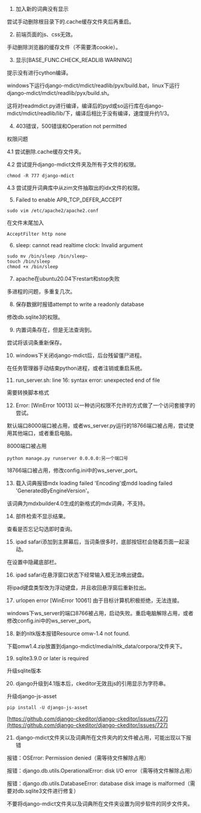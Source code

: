 1. 加入新的词典没有显示

尝试手动删除根目录下的.cache缓存文件夹后再重启。

2. 前端页面的js、css无效。

手动删除浏览器的缓存文件（不需要清cookie）。

3. 显示\[BASE_FUNC.CHECK_READLIB WARNING\]

提示没有进行cython编译。

windows下运行django-mdict/mdict/readlib/pyx/build.bat，linux下运行django-mdict/mdict/readlib/pyx/build.sh。

这将对readmdict.py进行编译，编译后的pyd或so运行库在django-mdict/mdict/readlib/lib/下，编译后相比于没有编译，速度提升约1/3。

4. 403错误，500错误和Operation not permitted

权限问题

4.1 尝试删除.cache缓存文件夹。

4.2 尝试提升django-mdict文件夹及所有子文件的权限。

```
chmod -R 777 django-mdict
```
4.3 尝试提升词典库中从zim文件抽取出的idx文件的权限。

5. Failed to enable APR_TCP_DEFER_ACCEPT

```
sudo vim /etc/apache2/apache2.conf
```

在文件末尾加入

```
AcceptFilter http none
```

6. sleep: cannot read realtime clock: Invalid argument

```
sudo mv /bin/sleep /bin/sleep~
touch /bin/sleep
chmod +x /bin/sleep
```

7. apache在ubuntu20.04下restart和stop失败

多进程的问题，多重复几次。

8. 保存数据时报错attempt to write a readonly database

修改db.sqlite3的权限。

9. 内置词条存在，但是无法查询到。

尝试将该词条重新保存。

10. windows下关闭django-mdict后，后台残留僵尸进程。

在任务管理器手动结束python进程，或者注销或重启系统。

11. run_server.sh: line 16: syntax error: unexpected end of file

需要转换脚本格式

12. Error: [WinError 10013] 以一种访问权限不允许的方式做了一个访问套接字的尝试。

默认端口8000端口被占用，或者ws_server.py运行的18766端口被占用，尝试使用其他端口，或者重启电脑。

8000端口被占用

```
python manage.py runserver 0.0.0.0:另一个端口号
```

18766端口被占用，修改config.ini中的ws_server_port。

13. 载入词典报错mdx loading failed 'Encoding'或mdd loading failed 'GeneratedByEngineVersion'。

该词典为mdxbuilder4.0生成的新格式的mdx词典，不支持。

14. 部件检索不显示结果。

查看是否忘记勾选即时查询。

15. ipad safari添加到主屏幕后，当词条很多时，底部按钮栏会随着页面一起滚动。

在设置中隐藏底部栏。

16. ipad safari在悬浮窗口状态下经常输入框无法唤出键盘。

将ipad键盘类型改为浮动键盘，并且收回悬浮窗后重新拉出。

17. urlopen error \[WinError 10061\] 由于目标计算机积极拒绝，无法连接。

windows下ws_server的端口8766被占用，启动失败。重启电脑解除占用，或者修改config.ini中的ws_server_port。

18. 新的nltk版本报错Resource omw-1.4 not found.

下载omw1.4.zip放置到django-mdict/media/nltk_data/corpora/文件夹下。

19. sqlite3.9.0 or later is required

升级sqlite版本

20. django升级到4.1版本后，ckeditor无效且js的引用显示为字符串。

升级django-js-asset

```
pip install -U django-js-asset
```

[https://github.com/django-ckeditor/django-ckeditor/issues/727](https://github.com/django-ckeditor/django-ckeditor/issues/727)

21. django-mdict文件夹以及词典所在文件夹内的文件被占用，可能出现以下报错

报错：OSError: Permission denied（需等待文件解除占用）

报错：django.db.utils.OperationalError: disk I/O error（需等待文件解除占用）

报错：django.db.utils.DatabaseError: database disk image is malformed（需要对db.sqlite3文件进行修复）

不要将django-mdict文件夹以及词典所在文件夹设置为同步软件的同步文件夹。


